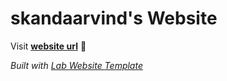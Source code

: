 
# skandaarvind's Website

Visit **[website url](https://skandaarvind.github.io/srilab/)** 🚀

_Built with [Lab Website Template](https://greene-lab.gitbook.io/lab-website-template-docs)_

